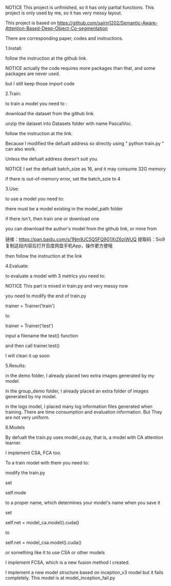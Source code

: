 NOTICE
This project is unfinished, so it has only partial functions.
This project is only used by me, so it has very messy layout.

This project is based on https://github.com/sairin1202/Semantic-Aware-Attention-Based-Deep-Object-Co-segmentation 

There are corresponding paper, codes and instructions.

1.Install:

follow the instruction at the github link.

NOTICE
actually the code requires more packages than that, and some packages are never used. 


but I still keep those import code

2.Train:

to train a model you need to :

download the dataset from the github link.

unzip the dataset into Datasets folder with name PascalVoc.

follow the instruction at the link.

Because I modified the defualt address so directly using " python train.py " can also work.

Unless the defualt address doesn't suit you.

NOTICE
I set the defualt batch_size as 16, and it may consume 32G memory

if there is out-of-memory error, set the batch_szie to 4


3.Use:

to use a model you need to:

there must be a model existing in the model_path folder

if there isn't, then train one or download one

you can download the author's model from the github link, or mine from 

链接：https://pan.baidu.com/s/1Nm9JC5Q5FQ9G1XrZ6zjWUQ 
提取码：5io9 
复制这段内容后打开百度网盘手机App，操作更方便哦

then follow the instruction at the link


4.Evaluate:

to evaluate a model with 3 metrics you need to:

NOTICE
This part is mixed in train.py and very messy now


you need to modify the end of train.py

trainer = Trainer('train')

to

trainer = Trainer('test')

input a filename the test() function

and then call trainer.test()

I will clean it up soon

5.Results:

in the demo folder, I already placed two extra images generated by my model.

in the group_demo folder, I already placed an extra folder of images generated by my model.

in the logs model, I placed many log information files generated when training. There are time consumption and evaluation information. But They are not very uniform.


6.Models

By defualt the train.py uses model_ca.py, that is, a model with CA attention learner.

I implement CSA, FCA too.

To a train model with them you need to:

modify the train.py

set 

self.mode

to a proper name, which determines your model's name when you save it

set 

self.net = model_ca.model().cuda()

to

self.net = model_csa.model().cuda()

or something like it to use CSA or other models

I implement FCSA, which is a new fusion method I created.

I implement a new model structure based on inception_v3 model but it fails completely. This model is at model_inception_fail.py




